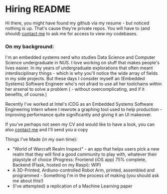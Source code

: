 # Hiring README

Hi there, you might have found my github via my resume - but noticed nothing is up. That's cause they're private repos. You will have to (and should) [contact me](xuan.lim@u.nus.edu) to ask me for access to view my codebases. 

### On my background: 
I'm an embedded systems nerd who studies Data Science and Computer Science undergraduate in NUS. I love working on stuff that makes people's lives easier. In my years of undergraduate explorations that often meant interdisciplinary things - which is why you'll notice the wide array of fields in my side projects. But these days I consider myself an (Embedded Systems) Software Engineer who's not afraid to use all her toolchains within her arsenal to solve a problem ( - without overcomplicating, and if it benefits, of course.)

Recently I've worked at Intel's iCDG as an Embedded Systems Software Engineering Intern where I rewrote a graphing tool used to help production - improving performance quite significantly and giving it an UI makeover. 

If you've perhaps not seen my CV and would like to have a look, you can also [contact me](xuan.lim@u.nus.edu) and I'll send you a copy

Things I've Made (in my own time):
- "World of Warcraft Realm Inspect" - an app that helps users pick a new realm that they will find a good community to play with, whatever their playstyle of choice (Progress: Frontend (iOS app) 75% complete, Backend (Flask, hosted on my Raspi): WIP)
- A 3D-Printed, Ardiuno-controlled Robot Arm, printed, assembled and programmed - Something I'm in the process of making (you should ask me about this!)
- (I've attempted) a replication of a Machine Learning paper 
